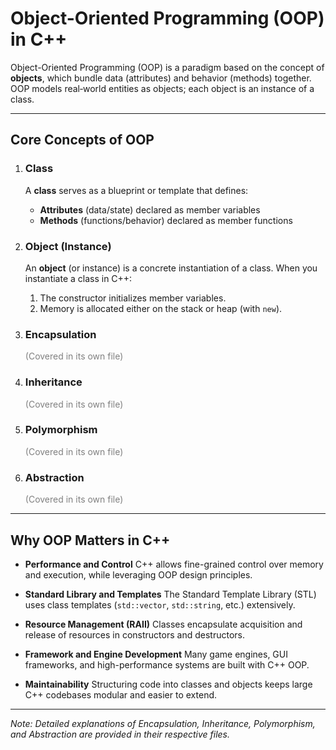 # Object-Oriented Programming (OOP) in C++

Object-Oriented Programming (OOP) is a paradigm based on the concept of **objects**, which bundle data (attributes) and behavior (methods) together. OOP models real‐world entities as objects; each object is an instance of a class.

---

## Core Concepts of OOP

1. ### Class

   A **class** serves as a blueprint or template that defines:

   * **Attributes** (data/state) declared as member variables
   * **Methods** (functions/behavior) declared as member functions

2. ### Object (Instance)

   An **object** (or instance) is a concrete instantiation of a class.
   When you instantiate a class in C++:

   1. The constructor initializes member variables.
   2. Memory is allocated either on the stack or heap (with `new`).

3. ### Encapsulation

   <span style="color: gray;">(Covered in its own file)</span>

4. ### Inheritance

   <span style="color: gray;">(Covered in its own file)</span>

5. ### Polymorphism

   <span style="color: gray;">(Covered in its own file)</span>

6. ### Abstraction

   <span style="color: gray;">(Covered in its own file)</span>

---

## Why OOP Matters in C++

* **Performance and Control**
  C++ allows fine-grained control over memory and execution, while leveraging OOP design principles.

* **Standard Library and Templates**
  The Standard Template Library (STL) uses class templates (`std::vector`, `std::string`, etc.) extensively.

* **Resource Management (RAII)**
  Classes encapsulate acquisition and release of resources in constructors and destructors.

* **Framework and Engine Development**
  Many game engines, GUI frameworks, and high-performance systems are built with C++ OOP.

* **Maintainability**
  Structuring code into classes and objects keeps large C++ codebases modular and easier to extend.

---

*Note: Detailed explanations of Encapsulation, Inheritance, Polymorphism, and Abstraction are provided in their respective files.*
